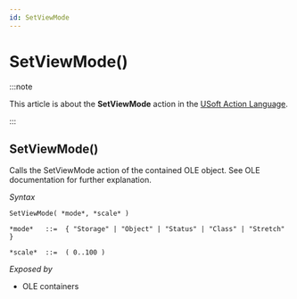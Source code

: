 ```yaml
---
id: SetViewMode
---
```


# SetViewMode()




:::note

This article is about the **SetViewMode** action in the [USoft Action Language](/Task_flow/Action_Language_reference/USoft_Action_Language.md).

:::

## **SetViewMode()**

Calls the SetViewMode action of the contained OLE object. See OLE documentation for further explanation.

*Syntax*

```
SetViewMode( *mode*, *scale* )

*mode*   ::=  { "Storage" | "Object" | "Status" | "Class" | "Stretch" }

*scale*  ::=  ( 0..100 ) 
```

*Exposed by*

- OLE containers